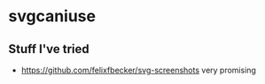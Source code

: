 # svgcaniuse

## Stuff I've tried

- https://github.com/felixfbecker/svg-screenshots very promising
